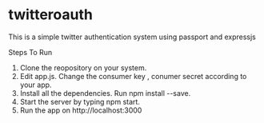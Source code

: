 # twitteroauth
This is a simple twitter authentication system using passport and expressjs

Steps To Run

1. Clone the reopository on your system.
2. Edit app.js. Change the consumer key , conumer secret according to your app.
3. Install all the dependencies. Run npm install --save.
4. Start the server by typing npm start.
5. Run the app on http://localhost:3000

